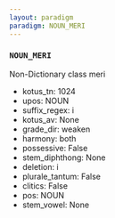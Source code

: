 ```yaml
---
layout: paradigm
paradigm: NOUN_MERI
---
```

### ` NOUN_MERI `

Non-Dictionary class meri
* kotus_tn: 1024
* upos: NOUN
* suffix_regex: i
* kotus_av: None
* grade_dir: weaken
* harmony: both
* possessive: False
* stem_diphthong: None
* deletion: i
* plurale_tantum: False
* clitics: False
* pos: NOUN
* stem_vowel: None
